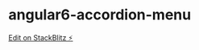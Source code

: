 # angular6-accordion-menu

[Edit on StackBlitz ⚡️](https://stackblitz.com/edit/angular-accordion-menu-ry4f4u)